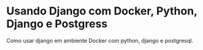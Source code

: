 # Usando Django com Docker, Python, Django e Postgress

Como usar django em ambiente Docker com python, django e postgresql.

